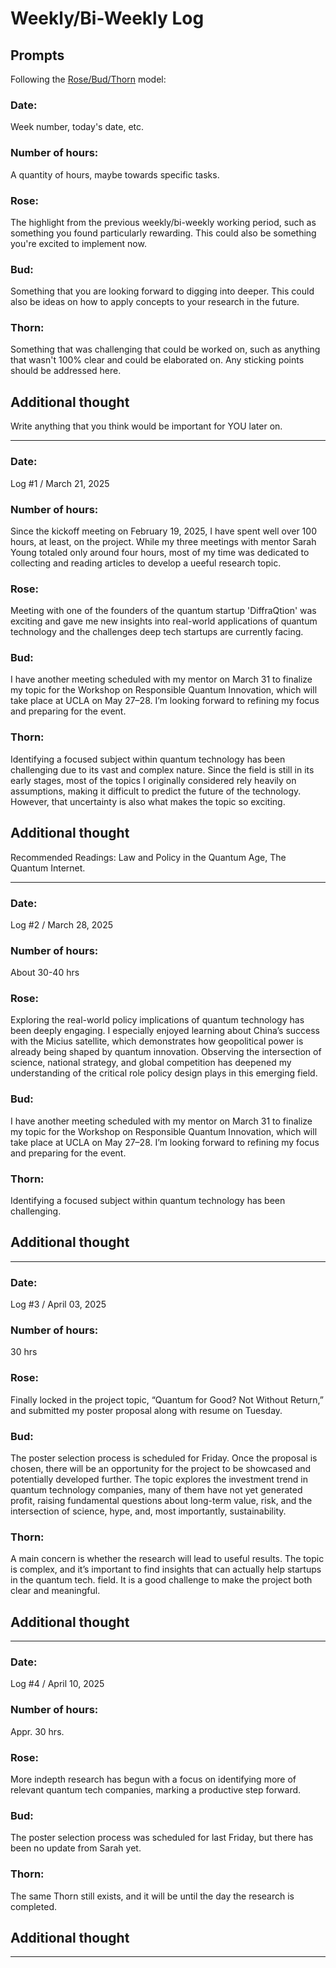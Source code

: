 # Weekly/Bi-Weekly Log

## Prompts
Following the [Rose/Bud/Thorn](https://www.panoramaed.com/blog/rose-bud-thorn-activity-and-worksheet#:~:text=%22Rose%2C%20Bud%2C%20Thorn%22%20is%20a%20mindful%20design%2D,day%2C%20week%2C%20or%20month.) model:

### Date: 
Week number, today's date, etc. 


### Number of hours: 
A quantity of hours, maybe towards specific tasks. 

### Rose:
The highlight from the previous weekly/bi-weekly working period, such as something you found particularly rewarding. This could also be something you're excited to implement now.

### Bud: 
Something that you are looking forward to digging into deeper. This could also be ideas on how to apply concepts to your research in the future. 

### Thorn: 
Something that was challenging that could be worked on, such as anything that wasn't 100% clear and could be elaborated on. Any sticking points should be addressed here. 

## Additional thought
Write anything that you think would be important for YOU later on.

---

### Date: 
Log #1 / March 21, 2025 

### Number of hours: 
Since the kickoff meeting on February 19, 2025, I have spent well over 100 hours, at least, on the project. While my three meetings with mentor Sarah Young totaled only around four hours, most of my time was dedicated to collecting and reading articles to develop a ueeful research topic.

### Rose:
Meeting with one of the founders of the quantum startup 'DiffraQtion' was exciting and gave me new insights into real-world applications of quantum technology and the challenges deep tech startups are currently facing. 

### Bud: 
I have another meeting scheduled with my mentor on March 31 to finalize my topic for the Workshop on Responsible Quantum Innovation, which will take place at UCLA on May 27–28. I’m looking forward to refining my focus and preparing for the event.

### Thorn: 
Identifying a focused subject within quantum technology has been challenging due to its vast and complex nature. Since the field is still in its early stages, most of the topics I originally considered rely heavily on assumptions, making it difficult to predict the future of the technology. However, that uncertainty is also what makes the topic so exciting.

## Additional thought
Recommended Readings: Law and Policy in the Quantum Age, The Quantum Internet.

---

### Date: 
Log #2 / March 28, 2025 

### Number of hours: 
About 30-40 hrs

### Rose:
Exploring the real-world policy implications of quantum technology has been deeply engaging. I especially enjoyed learning about China’s success with the Micius satellite, which demonstrates how geopolitical power is already being shaped by quantum innovation. Observing the intersection of science, national strategy, and global competition has deepened my understanding of the critical role policy design plays in this emerging field.

### Bud: 
I have another meeting scheduled with my mentor on March 31 to finalize my topic for the Workshop on Responsible Quantum Innovation, which will take place at UCLA on May 27–28. I’m looking forward to refining my focus and preparing for the event.

### Thorn: 
Identifying a focused subject within quantum technology has been challenging.

## Additional thought

---

### Date: 
Log #3 / April 03, 2025 

### Number of hours: 
30 hrs

### Rose:
Finally locked in the project topic, “Quantum for Good? Not Without Return,” and submitted my poster proposal along with resume on Tuesday.

### Bud: 
The poster selection process is scheduled for Friday. Once the proposal is chosen, there will be an opportunity for the project to be showcased and potentially developed further. The topic explores the investment trend in quantum technology companies, many of them have not yet generated profit, raising fundamental questions about long-term value, risk, and the intersection of science, hype, and, most importantly, sustainability.

### Thorn: 
A main concern is whether the research will lead to useful results. The topic is complex, and it’s important to find insights that can actually help startups in the quantum tech. field. It is a good challenge to make the project both clear and meaningful.

## Additional thought

---

### Date: 
Log #4 / April 10, 2025 

### Number of hours: 
Appr. 30 hrs.

### Rose:
More indepth research has begun with a focus on identifying more of relevant quantum tech companies, marking a productive step forward. 

### Bud: 
The poster selection process was scheduled for last Friday, but there has been no update from Sarah yet.

### Thorn: 
The same Thorn still exists, and it will be until the day the research is completed.

## Additional thought

---
